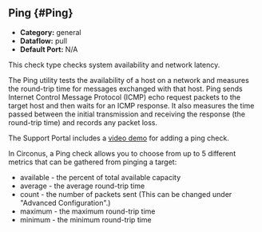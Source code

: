 ## Ping {#Ping}
 * **Category:** general
 * **Dataflow:** pull
 * **Default Port:** N/A

This check type checks system availability and network latency.

The Ping utility tests the availability of a host on a network and measures the round-trip time for messages exchanged with that host. Ping sends Internet Control Message Protocol (ICMP) echo request packets to the target host and then waits for an ICMP response. It also measures the time passed between the initial transmission and receiving the response (the round-trip time) and records any packet loss.

The Support Portal includes a [video demo](https://support.circonus.com/solution/articles/6000040928-video-adding-a-ping-check) for adding a ping check.

In Circonus, a Ping check allows you to choose from up to 5 different metrics that can be gathered from pinging a target:
 * available - the percent of total available capacity
 * average - the average round-trip time
 * count - the number of packets sent (This can be changed under "Advanced Configuration".)
 * maximum - the maximum round-trip time
 * minimum - the minimum round-trip time
